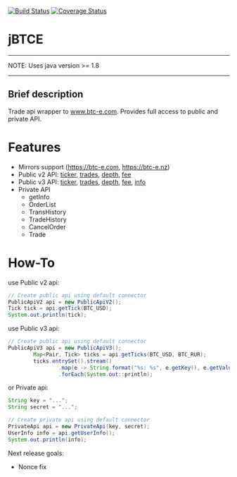[![Build Status](https://travis-ci.org/iisador/jBTCE.svg?branch=master)](https://travis-ci.org/iisador/jBTCE)
[![Coverage Status](https://coveralls.io/repos/github/iisador/jBTCE/badge.svg?branch=master)](https://coveralls.io/github/iisador/jBTCE?branch=master)

jBTCE
=====
---
NOTE: Uses java version >= 1.8

---
Brief description
--------------------

Trade api wrapper to www.btc-e.com.
Provides full access to public and private API.

Features
========
* Mirrors support (https://btc-e.com, https://btc-e.nz)
* Public v2 API: [ticker](https://btc-e.com/api/2/btc_usd/ticker), [trades](https://btc-e.com/api/2/btc_usd/trades), [depth](https://btc-e.com/api/2/btc_usd/depth), [fee](https://btc-e.com/api/2/btc_usd/fee)
* Public v3 API: [ticker](https://btc-e.com/api/3/ticker/btc_usd-btc-rur), [trades](https://btc-e.com/api/3/trades/btc_usd-btc-rur), [depth](https://btc-e.com/api/3/depth/btc_usd-btc-rur), [fee](https://btc-e.com/api/3/fee/btc_usd-btc-rur), [info](https://btc-e.com/api/3/info)
* Private API
  - getInfo
  - OrderList
  - TransHistory
  - TradeHistory
  - CancelOrder
  - Trade

How-To
======
use Public v2 api:
```java
// Create public api using default connector
PublicApiV2 api = new PublicApiV2();
Tick tick = api.getTick(BTC_USD);
System.out.println(tick);
```

use Public v3 api:
```java
// Create public api using default connector
PublicApiV3 api = new PublicApiV3();
        Map<Pair, Tick> ticks = api.getTicks(BTC_USD, BTC_RUR);
        ticks.entrySet().stream()
                .map(e -> String.format("%s: %s", e.getKey(), e.getValue()))
                .forEach(System.out::println);
```

or Private api:
```java
String key = "...";
String secret = "...";

// Create private api using default connector
PrivateApi api = new PrivateApi(key, secret);
UserInfo info = api.getUserInfo();
System.out.println(info);
```

Next release goals:
* Nonce fix
